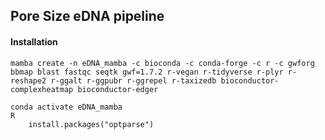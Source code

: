 ## Pore Size eDNA pipeline

#### Installation

```
mamba create -n eDNA_mamba -c bioconda -c conda-forge -c r -c gwforg bbmap blast fastqc seqtk gwf=1.7.2 r-vegan r-tidyverse r-plyr r-reshape2 r-ggalt r-ggpubr r-ggrepel r-taxizedb bioconductor-complexheatmap bioconductor-edger
```


```
conda activate eDNA_mamba
R
    install.packages("optparse")
```
